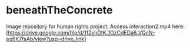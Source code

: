 # beneathTheConcrete
Image repository for human rights project.
Access interaction2.mp4 here: [https://drive.google.com/file/d/112vhDtK_1OzCdEDa6_VQnN-eq6K7fsAb/view?usp=drive_link]

